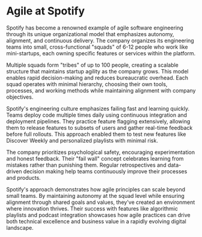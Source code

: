 # Agile at Spotify

Spotify has become a renowned example of agile software engineering through its unique organizational model that emphasizes autonomy, alignment, and continuous delivery. The company organizes its engineering teams into small, cross-functional "squads" of 6-12 people who work like mini-startups, each owning specific features or services within the platform.

Multiple squads form "tribes" of up to 100 people, creating a scalable structure that maintains startup agility as the company grows. This model enables rapid decision-making and reduces bureaucratic overhead. Each squad operates with minimal hierarchy, choosing their own tools, processes, and working methods while maintaining alignment with company objectives.

Spotify's engineering culture emphasizes failing fast and learning quickly. Teams deploy code multiple times daily using continuous integration and deployment pipelines. They practice feature flagging extensively, allowing them to release features to subsets of users and gather real-time feedback before full rollouts. This approach enabled them to test new features like Discover Weekly and personalized playlists with minimal risk.

The company prioritizes psychological safety, encouraging experimentation and honest feedback. Their "fail wall" concept celebrates learning from mistakes rather than punishing them. Regular retrospectives and data-driven decision making help teams continuously improve their processes and products.

Spotify's approach demonstrates how agile principles can scale beyond small teams. By maintaining autonomy at the squad level while ensuring alignment through shared goals and values, they've created an environment where innovation thrives. Their success with features like algorithmic playlists and podcast integration showcases how agile practices can drive both technical excellence and business value in a rapidly evolving digital landscape.
